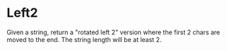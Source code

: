 # Left2

Given a string, return a "rotated left 2" version where the first 2 chars are moved to the end.
The string length will be at least 2.
